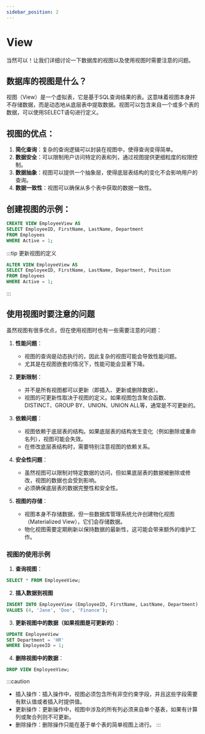 ```yaml
---
sidebar_position: 2
---
```


# View

当然可以！让我们详细讨论一下数据库的视图以及使用视图时需要注意的问题。

## 数据库的视图是什么？

视图（View）是一个虚拟表，它是基于SQL查询结果的表。这意味着视图本身并不存储数据，而是动态地从底层表中提取数据。视图可以包含来自一个或多个表的数据，可以使用SELECT语句进行定义。

## 视图的优点：

1. **简化查询**：复杂的查询逻辑可以封装在视图中，使得查询变得简单。
2. **数据安全**：可以限制用户访问特定的表和列，通过视图提供更细粒度的权限控制。
3. **数据抽象**：视图可以提供一个抽象层，使得底层表结构的变化不会影响用户的查询。
4. **数据一致性**：视图可以确保从多个表中获取的数据一致性。

## 创建视图的示例：

```sql
CREATE VIEW EmployeeView AS
SELECT EmployeeID, FirstName, LastName, Department
FROM Employees
WHERE Active = 1;
```

:::tip 更新视图的定义

```sql
ALTER VIEW EmployeeView AS
SELECT EmployeeID, FirstName, LastName, Department, Position
FROM Employees
WHERE Active = 1;
```

:::

## 使用视图时要注意的问题

虽然视图有很多优点，但在使用视图时也有一些需要注意的问题：

1. **性能问题**：
    - 视图的查询是动态执行的，因此复杂的视图可能会导致性能问题。
    - 尤其是在视图嵌套的情况下，性能可能会显著下降。

2. **更新限制**：
    - 并不是所有视图都可以更新（即插入、更新或删除数据）。
    - 视图的可更新性取决于视图的定义。如果视图包含聚合函数、DISTINCT、GROUP BY、UNION、UNION ALL等，通常是不可更新的。

3. **依赖问题**：
    - 视图依赖于底层表的结构。如果底层表的结构发生变化（例如删除或重命名列），视图可能会失效。
    - 在修改底层表结构时，需要特别注意视图的依赖关系。

4. **安全性问题**：
    - 虽然视图可以限制对特定数据的访问，但如果底层表的数据被删除或修改，视图的数据也会受到影响。
    - 必须确保底层表的数据完整性和安全性。

5. **视图的存储**：
    - 视图本身不存储数据，但一些数据库管理系统允许创建物化视图（Materialized View），它们会存储数据。
    - 物化视图需要定期刷新以保持数据的最新性，这可能会带来额外的维护工作。

### 视图的使用示例

1. **查询视图**：

```sql
SELECT * FROM EmployeeView;
```
2. **插入数据到视图**

```sql
INSERT INTO EmployeeView (EmployeeID, FirstName, LastName, Department)
VALUES (4, 'Jane', 'Doe', 'Finance');
```

3. **更新视图中的数据（如果视图是可更新的）**：

```sql
UPDATE EmployeeView
SET Department = 'HR'
WHERE EmployeeID = 1;
```

4. **删除视图中的数据**：

```sql
DROP VIEW EmployeeView;
```

:::caution
- 插入操作：插入操作中，视图必须包含所有非空约束字段，并且这些字段需要有默认值或者插入时提供值。
- 更新操作：更新操作中，视图中涉及的所有列必须来自单个基表，如果有计算列或聚合列则不可更新。
- 删除操作：删除操作只能在基于单个表的简单视图上进行。
:::